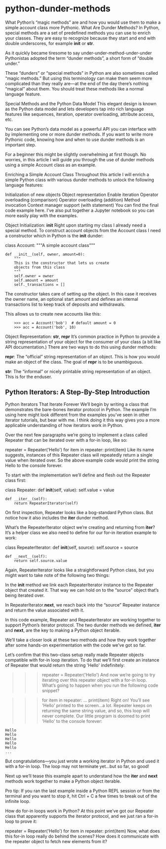 # python-dunder-methods

What Python’s “magic methods” are and how you would use them to make a simple account class more Pythonic.
What Are Dunder Methods?
In Python, special methods are a set of predefined methods you can use to enrich your classes. They are easy to recognize because they start and end with double underscores, for example __init__ or __str__.

As it quickly became tiresome to say under-under-method-under-under Pythonistas adopted the term “dunder methods”, a short form of “double under.”

These “dunders” or “special methods” in Python are also sometimes called “magic methods.” But using this terminology can make them seem more complicated than they really are—at the end of the day there’s nothing “magical” about them. You should treat these methods like a normal language feature.

Special Methods and the Python Data Model
This elegant design is known as the Python data model and lets developers tap into rich language features like sequences, iteration, operator overloading, attribute access, etc.

You can see Python’s data model as a powerful API you can interface with by implementing one or more dunder methods. If you want to write more Pythonic code, knowing how and when to use dunder methods is an important step.

For a beginner this might be slightly overwhelming at first though. No worries, in this article I will guide you through the use of dunder methods using a simple Account class as an example.

Enriching a Simple Account Class
Throughout this article I will enrich a simple Python class with various dunder methods to unlock the following language features:

Initialization of new objects
Object representation
Enable iteration
Operator overloading (comparison)
Operator overloading (addition)
Method invocation
Context manager support (with statement)
You can find the final code example here. I’ve also put together a Jupyter notebook so you can more easily play with the examples.

Object Initialization: __init__
Right upon starting my class I already need a special method. To construct account objects from the Account class I need a constructor which in Python is the __init__ dunder:

class Account:
    """A simple account class"""

    def __init__(self, owner, amount=0):
        """
        This is the constructor that lets us create
        objects from this class
        """
        self.owner = owner
        self.amount = amount
        self._transactions = []
The constructor takes care of setting up the object. In this case it receives the owner name, an optional start amount and defines an internal transactions list to keep track of deposits and withdrawals.

This allows us to create new accounts like this:

        >>> acc = Account('bob')  # default amount = 0
        >>> acc = Account('bob', 10)
Object Representation: __str__, __repr__
It’s common practice in Python to provide a string representation of your object for the consumer of your class (a bit like API documentation.) There are two ways to do this using dunder methods:

__repr__: The “official” string representation of an object. This is how you would make an object of the class. The goal of __repr__ is to be unambiguous.

__str__: The “informal” or nicely printable string representation of an object. This is for the enduser.

## Python Iterators: A Step-By-Step Introduction

Python Iterators That Iterate Forever
We’ll begin by writing a class that demonstrates the bare-bones iterator protocol in Python. The example I’m using here might look different from the examples you’ve seen in other iterator tutorials, but bear with me. I think doing it this way gives you a more applicable understanding of how iterators work in Python.

Over the next few paragraphs we’re going to implement a class called Repeater that can be iterated over with a for-in loop, like so:

repeater = Repeater('Hello')
for item in repeater:
    print(item)
Like its name suggests, instances of this Repeater class will repeatedly return a single value when iterated over. So the above example code would print the string Hello to the console forever.

To start with the implementation we’ll define and flesh out the Repeater class first:

class Repeater:
    def __init__(self, value):
        self.value = value

    def __iter__(self):
        return RepeaterIterator(self)
On first inspection, Repeater looks like a bog-standard Python class. But notice how it also includes the __iter__ dunder method.

What’s the RepeaterIterator object we’re creating and returning from __iter__? It’s a helper class we also need to define for our for-in iteration example to work:

class RepeaterIterator:
    def __init__(self, source):
        self.source = source

    def __next__(self):
        return self.source.value
Again, RepeaterIterator looks like a straightforward Python class, but you might want to take note of the following two things:

In the __init__ method we link each RepeaterIterator instance to the Repeater object that created it. That way we can hold on to the “source” object that’s being iterated over.

In RepeaterIterator.__next__, we reach back into the “source” Repeater instance and return the value associated with it.

In this code example, Repeater and RepeaterIterator are working together to support Python’s iterator protocol. The two dunder methods we defined, __iter__ and __next__, are the key to making a Python object iterable.

We’ll take a closer look at these two methods and how they work together after some hands-on experimentation with the code we’ve got so far.

Let’s confirm that this two-class setup really made Repeater objects compatible with for-in loop iteration. To do that we’ll first create an instance of Repeater that would return the string 'Hello' indefinitely:

>>> repeater = Repeater('Hello')
And now we’re going to try iterating over this repeater object with a for-in loop. What’s going to happen when you run the following code snippet?

>>> for item in repeater:
    ...     print(item)
    Right on! You’ll see 'Hello' printed to the screen…a lot. Repeater keeps on returning the same string value, and so, this loop will never complete. Our little program is doomed to print 'Hello' to the console forever:

    Hello
    Hello
    Hello
    Hello
    Hello
    ...
But congratulations—you just wrote a working iterator in Python and used it with a for-in loop. The loop may not terminate yet…but so far, so good!

Next up we’ll tease this example apart to understand how the __iter__ and __next__ methods work together to make a Python object iterable.

Pro tip: If you ran the last example inside a Python REPL session or from the terminal and you want to stop it, hit Ctrl + C a few times to break out of the infinite loop.

How do for-in loops work in Python?
At this point we’ve got our Repeater class that apparently supports the iterator protocol, and we just ran a for-in loop to prove it:

repeater = Repeater('Hello')
for item in repeater:
    print(item)
Now, what does this for-in loop really do behind the scenes? How does it communicate with the repeater object to fetch new elements from it?
